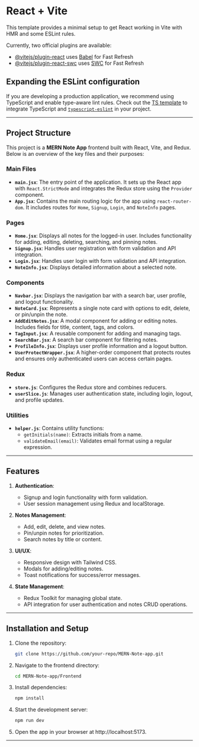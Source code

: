 # React + Vite

This template provides a minimal setup to get React working in Vite with HMR and some ESLint rules.

Currently, two official plugins are available:

- [@vitejs/plugin-react](https://github.com/vitejs/vite-plugin-react/blob/main/packages/plugin-react/README.md) uses [Babel](https://babeljs.io/) for Fast Refresh
- [@vitejs/plugin-react-swc](https://github.com/vitejs/vite-plugin-react-swc) uses [SWC](https://swc.rs/) for Fast Refresh

## Expanding the ESLint configuration

If you are developing a production application, we recommend using TypeScript and enable type-aware lint rules. Check out the [TS template](https://github.com/vitejs/vite/tree/main/packages/create-vite/template-react-ts) to integrate TypeScript and [`typescript-eslint`](https://typescript-eslint.io) in your project.

---

## Project Structure

This project is a **MERN Note App** frontend built with React, Vite, and Redux. Below is an overview of the key files and their purposes:

### **Main Files**
- **`main.jsx`**: The entry point of the application. It sets up the React app with `React.StrictMode` and integrates the Redux store using the `Provider` component.
- **`App.jsx`**: Contains the main routing logic for the app using `react-router-dom`. It includes routes for `Home`, `Signup`, `Login`, and `NoteInfo` pages.

### **Pages**
- **`Home.jsx`**: Displays all notes for the logged-in user. Includes functionality for adding, editing, deleting, searching, and pinning notes.
- **`Signup.jsx`**: Handles user registration with form validation and API integration.
- **`Login.jsx`**: Handles user login with form validation and API integration.
- **`NoteInfo.jsx`**: Displays detailed information about a selected note.

### **Components**
- **`Navbar.jsx`**: Displays the navigation bar with a search bar, user profile, and logout functionality.
- **`NoteCard.jsx`**: Represents a single note card with options to edit, delete, or pin/unpin the note.
- **`AddEditNotes.jsx`**: A modal component for adding or editing notes. Includes fields for title, content, tags, and colors.
- **`TagInput.jsx`**: A reusable component for adding and managing tags.
- **`SearchBar.jsx`**: A search bar component for filtering notes.
- **`ProfileInfo.jsx`**: Displays user profile information and a logout button.
- **`UserProtectWrapper.jsx`**: A higher-order component that protects routes and ensures only authenticated users can access certain pages.

### **Redux**
- **`store.js`**: Configures the Redux store and combines reducers.
- **`userSlice.js`**: Manages user authentication state, including login, logout, and profile updates.

### **Utilities**
- **`helper.js`**: Contains utility functions:
  - `getInitials(name)`: Extracts initials from a name.
  - `validateEmail(email)`: Validates email format using a regular expression.

---

## Features

1. **Authentication**:
   - Signup and login functionality with form validation.
   - User session management using Redux and localStorage.

2. **Notes Management**:
   - Add, edit, delete, and view notes.
   - Pin/unpin notes for prioritization.
   - Search notes by title or content.

3. **UI/UX**:
   - Responsive design with Tailwind CSS.
   - Modals for adding/editing notes.
   - Toast notifications for success/error messages.

4. **State Management**:
   - Redux Toolkit for managing global state.
   - API integration for user authentication and notes CRUD operations.

---

## Installation and Setup

1. Clone the repository:
   ```bash
   git clone https://github.com/your-repo/MERN-Note-app.git
   ```

2. Navigate to the frontend directory:
   ```bash
   cd MERN-Note-app/Frontend
   ```

3. Install dependencies:
   ```bash
   npm install
   ```

4. Start the development server:
   ```bash
   npm run dev
   ```
5. Open the app in your browser at http://localhost:5173.


---

```
